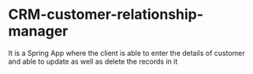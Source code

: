# CRM-customer-relationship-manager
It is a Spring App where the client is able to enter the details of customer and able to update as well as delete the records in it
